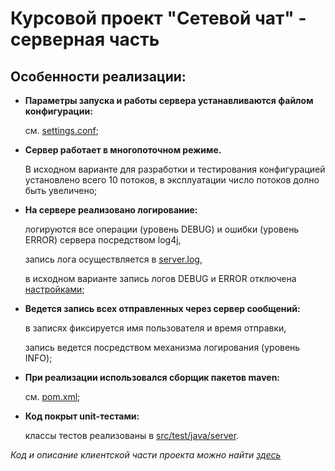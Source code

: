 # Курсовой проект "Сетевой чат" - серверная часть

## Особенности реализации:
- **Параметры запуска и работы сервера устанавливаются файлом конфигурации:** 
  
    см. [settings.conf](src/main/resources/settings.conf);
- **Сервер работает в многопоточном режиме.**
  
    В исходном варианте для разработки и тестирования конфигурацией установлено всего 10 потоков, в эксплуатации число потоков долно быть увеличено;
- **На сервере реализовано логирование:**
  
    логируются все операции (уровень DEBUG) и ошибки (уровень ERROR) сервера посредством log4j, 
  
    запись лога осуществляется в [server.log](log/server.log),
  
    в исходном варианте запись логов DEBUG и ERROR отключена [настройками](src/main/resources/log4j.properties);
- **Ведется запись всех отправленных через сервер сообщений:** 
  
    в записях фиксируется имя пользователя и время отправки, 
    
    запись ведется посредством механизма логирования (уровень INFO);
- **При реализации использовался сборщик пакетов maven:**
  
    см. [pom.xml](pom.xml);
- **Код покрыт unit-тестами:**
  
    классы тестов реализованы в [src/test/java/server](src/test/java/server).
  

_Код и описание клиентской части проекта можно найти [здесь](https://github.com/agapovaelyne/java-hw-ChatClient)_
